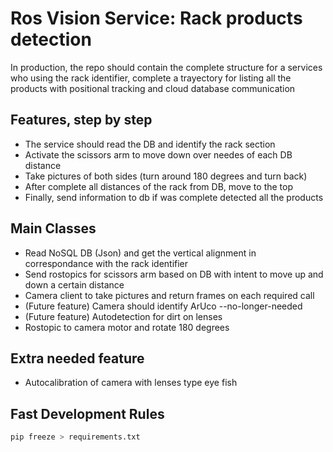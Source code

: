 # Ros Vision Service: Rack products detection 

In production, the repo should contain the complete structure for a services who using the rack identifier, complete a trayectory for listing all the products with positional tracking and cloud database communication 

## Features, step by step 

- The service should read the DB and identify the rack section 
- Activate the scissors arm to move down over needes of each DB distance 
- Take pictures of both sides (turn around 180 degrees and turn back) 
- After complete all distances of the rack from DB, move to the top 
- Finally, send information to db if was complete detected all the products 

## Main Classes 

- Read NoSQL DB (Json) and get the vertical alignment in correspondance with the rack identifier 
- Send rostopics for scissors arm based on DB with intent to move up and down a certain distance 
- Camera client to take pictures and return frames on each required call 
- (Future feature) Camera should identify ArUco --no-longer-needed
- (Future feature) Autodetection for dirt on lenses 
- Rostopic to camera motor and rotate 180 degrees 

## Extra needed feature 

- Autocalibration of camera with lenses type eye fish 


## Fast Development Rules  

```python 
pip freeze > requirements.txt
``` 


